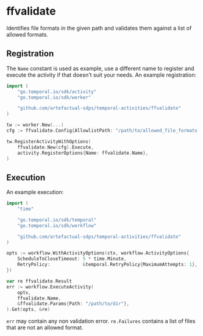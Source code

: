 # ffvalidate

Identifies file formats in the given path and validates them against a list of
allowed formats.

## Registration

The `Name` constant is used as example, use a different name to register and
execute the activity if that doesn't suit your needs. An example registration:

```go
import (
    "go.temporal.io/sdk/activity"
    "go.temporal.io/sdk/worker"

    "github.com/artefactual-sdps/temporal-activities/ffvalidate"
)

tw := worker.New(...)
cfg := ffvalidate.Config{AllowlistPath: "/path/to/allowed_file_formats.csv"}

tw.RegisterActivityWithOptions(
    ffvalidate.New(cfg).Execute,
    activity.RegisterOptions{Name: ffvalidate.Name},
)
```

## Execution

An example execution:

```go
import (
    "time"

    "go.temporal.io/sdk/temporal"
    "go.temporal.io/sdk/workflow"

    "github.com/artefactual-sdps/temporal-activities/ffvalidate"
)

opts := workflow.WithActivityOptions(ctx, workflow.ActivityOptions{
    ScheduleToCloseTimeout: 5 * time.Minute,
    RetryPolicy:            &temporal.RetryPolicy{MaximumAttempts: 1},
})

var re ffvalidate.Result
err := workflow.ExecuteActivity(
    opts,
    ffvalidate.Name,
    &ffvalidate.Params{Path: "/path/to/dir"},
).Get(opts, &re)
```

`err` may contain any non validation error. `re.Failures` contains a list of
files that are not an allowed format.
